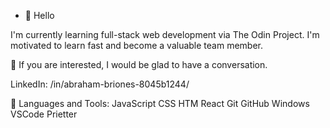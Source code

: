 - 👋 Hello 

I'm currently learning full-stack web development via The Odin Project. I'm motivated to learn fast and become a valuable team member.

💬 If you are interested, I would be glad to have a conversation.

LinkedIn: /in/abraham-briones-8045b1244/ 


🧰 Languages and Tools:
JavaScript CSS  HTM React Git GitHub Windows VSCode Prietter


<!---
abebriones94/abebriones94 is a ✨ special ✨ repository because its `README.md` (this file) appears on your GitHub profile.
You can click the Preview link to take a look at your changes.
--->
